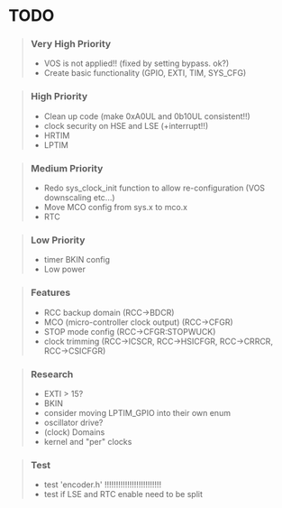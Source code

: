# TODO
>### Very High Priority
>* VOS is not applied!! (fixed by setting bypass. ok?)
>* Create basic functionality (GPIO, EXTI, TIM, SYS_CFG)

>### High Priority
>* Clean up code (make 0xA0UL and 0b10UL consistent!!)
>* clock security on HSE and LSE (+interrupt!!)
>* HRTIM
>* LPTIM

>### Medium Priority
>* Redo sys_clock_init function to allow re-configuration (VOS downscaling etc...)
>* Move MCO config from sys.x to mco.x
>* RTC

>### Low Priority
>* timer BKIN config
>* Low power

>### Features
>* RCC backup domain (RCC->BDCR)
>* MCO (micro-controller clock output) (RCC->CFGR)
>* STOP mode config (RCC->CFGR:STOPWUCK)
>* clock trimming (RCC->ICSCR, RCC->HSICFGR, RCC->CRRCR, RCC->CSICFGR)

>### Research
>* EXTI > 15?
>* BKIN
>* consider moving LPTIM_GPIO into their own enum
>* oscillator drive?
>* (clock) Domains
>* kernel and "per" clocks

>### Test
>* test 'encoder.h' !!!!!!!!!!!!!!!!!!!!!!!!!
>* test if LSE and RTC enable need to be split